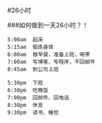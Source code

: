 #26小时

###如何做到一天26小时？！

	5:00am  起床
	5:15am  锻炼身体
	6:00am  做早餐，准备上班，喝茶
	7:00am  写博客、写程序，不回邮件
	8:45am  到公司上班

	5:30pm  下班
	6:30pm  吃晚饭
	7:00pm  回邮件、回电话
	8:30pm  休息
	9:30pm  读书、睡觉
